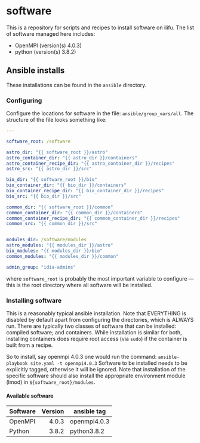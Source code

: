 # software
This is a repository for scripts and recipes to install software on ilifu. The list of software managed here includes:
* OpenMPI (version(s) 4.0.3)
* python (version(s) 3.8.2)

## Ansible installs
These installations can be found in the `ansible` directory.

### Configuring
Configure the locations for software in the file: `ansible/group_vars/all`. The structure of the file looks something like:
```yaml
---

software_root: /software

astro_dir: "{{ software_root }}/astro"
astro_container_dir: "{{ astro_dir }}/containers"
astro_container_recipe_dir: "{{ astro_container_dir }}/recipes"
astro_src: "{{ astro_dir }}/src"

bio_dir: "{{ software_root }}/bio"
bio_container_dir: "{{ bio_dir }}/containers"
bio_container_recipe_dir: "{{ bio_container_dir }}/recipes"
bio_src: "{{ bio_dir }}/src"

common_dir: "{{ software_root }}/common"
common_container_dir: "{{ common_dir }}/containers"
common_container_recipe_dir: "{{ common_container_dir }}/recipes"
common_src: "{{ common_dir }}/src"


modules_dir: /software/modules
astro_modules: "{{ modules_dir }}/astro"
bio_modules: "{{ modules_dir }}/bio"
common_modules: "{{ modules_dir }}/common"

admin_group: "idia-admins"
```

where `software_root` is probably the most important variable to configure — this is the root directory where all software will be installed.

### Installing software
This is a reasonably typical ansible installation. Note that EVERYTHING is disabled by default apart from configuring the directories, which is ALWAYS run. There are typically two classes of software that can be installed: compiled software; and containers. While installation is similar for both, installing containers does require root access (via `sudo`) if the container is built from a recipe.

So to install, say openmpi 4.0.3 one would run the command: ```ansible-playbook site.yaml -t openmpi4.0.3``` Software to be installed needs to be explicitly tagged, otherwise it will be ignored. Note that installation of the specific software should also install the appropriate environment module (lmod) in `${software_root}/modules`.

#### Available software
| Software | Version | ansible tag    |
|----------|--------:|----------------|
| OpenMPI  | 4.0.3   | openmpi4.0.3   |
| Python   | 3.8.2   | python3.8.2    |
